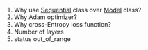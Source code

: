 1. Why use [Sequential](https://keras.io/api/models/sequential/) class over [Model](https://keras.io/api/models/model/) class?
2. Why Adam optimizer?
3. Why cross-Entropy loss function?
4. Number of layers
5. status out_of_range
